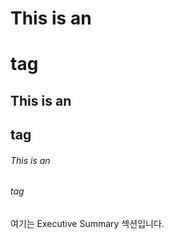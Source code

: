 # This is an <h1> tag
## This is an <h2> tag
###### This is an <h6> tag
여기는 Executive Summary 섹션입니다.
